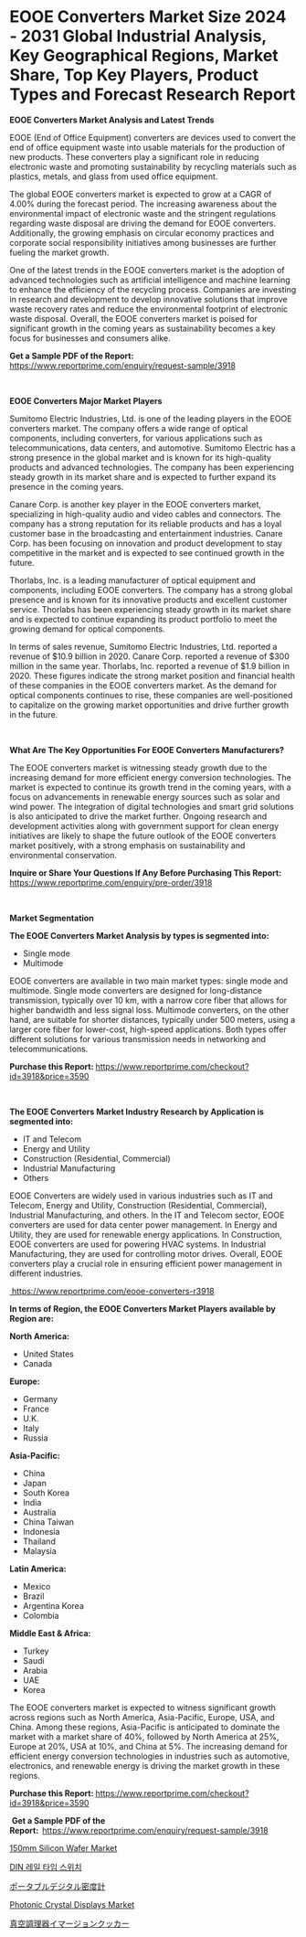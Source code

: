 <p><h1>EOOE Converters Market Size 2024 - 2031 Global Industrial Analysis, Key Geographical Regions, Market Share, Top Key Players, Product Types and Forecast Research Report</h1></p><p><strong>EOOE Converters Market Analysis and Latest Trends</strong></p>
<p><p>EOOE (End of Office Equipment) converters are devices used to convert the end of office equipment waste into usable materials for the production of new products. These converters play a significant role in reducing electronic waste and promoting sustainability by recycling materials such as plastics, metals, and glass from used office equipment.</p><p>The global EOOE converters market is expected to grow at a CAGR of 4.00% during the forecast period. The increasing awareness about the environmental impact of electronic waste and the stringent regulations regarding waste disposal are driving the demand for EOOE converters. Additionally, the growing emphasis on circular economy practices and corporate social responsibility initiatives among businesses are further fueling the market growth.</p><p>One of the latest trends in the EOOE converters market is the adoption of advanced technologies such as artificial intelligence and machine learning to enhance the efficiency of the recycling process. Companies are investing in research and development to develop innovative solutions that improve waste recovery rates and reduce the environmental footprint of electronic waste disposal. Overall, the EOOE converters market is poised for significant growth in the coming years as sustainability becomes a key focus for businesses and consumers alike.</p></p>
<p><strong>Get a Sample PDF of the Report:&nbsp;</strong> <a href="https://www.reportprime.com/enquiry/request-sample/3918">https://www.reportprime.com/enquiry/request-sample/3918</a></p>
<p>&nbsp;</p>
<p><strong>EOOE Converters Major Market Players</strong></p>
<p><p>Sumitomo Electric Industries, Ltd. is one of the leading players in the EOOE converters market. The company offers a wide range of optical components, including converters, for various applications such as telecommunications, data centers, and automotive. Sumitomo Electric has a strong presence in the global market and is known for its high-quality products and advanced technologies. The company has been experiencing steady growth in its market share and is expected to further expand its presence in the coming years.</p><p>Canare Corp. is another key player in the EOOE converters market, specializing in high-quality audio and video cables and connectors. The company has a strong reputation for its reliable products and has a loyal customer base in the broadcasting and entertainment industries. Canare Corp. has been focusing on innovation and product development to stay competitive in the market and is expected to see continued growth in the future.</p><p>Thorlabs, Inc. is a leading manufacturer of optical equipment and components, including EOOE converters. The company has a strong global presence and is known for its innovative products and excellent customer service. Thorlabs has been experiencing steady growth in its market share and is expected to continue expanding its product portfolio to meet the growing demand for optical components.</p><p>In terms of sales revenue, Sumitomo Electric Industries, Ltd. reported a revenue of $10.9 billion in 2020. Canare Corp. reported a revenue of $300 million in the same year. Thorlabs, Inc. reported a revenue of $1.9 billion in 2020. These figures indicate the strong market position and financial health of these companies in the EOOE converters market. As the demand for optical components continues to rise, these companies are well-positioned to capitalize on the growing market opportunities and drive further growth in the future.</p></p>
<p>&nbsp;</p>
<p><strong>What Are The Key Opportunities For EOOE Converters Manufacturers?</strong></p>
<p><p>The EOOE converters market is witnessing steady growth due to the increasing demand for more efficient energy conversion technologies. The market is expected to continue its growth trend in the coming years, with a focus on advancements in renewable energy sources such as solar and wind power. The integration of digital technologies and smart grid solutions is also anticipated to drive the market further. Ongoing research and development activities along with government support for clean energy initiatives are likely to shape the future outlook of the EOOE converters market positively, with a strong emphasis on sustainability and environmental conservation.</p></p>
<p><strong>Inquire or Share Your Questions If Any Before Purchasing This Report:</strong> <a href="https://www.reportprime.com/enquiry/pre-order/3918">https://www.reportprime.com/enquiry/pre-order/3918</a></p>
<p>&nbsp;</p>
<p><strong>Market Segmentation</strong></p>
<p><strong>The EOOE Converters Market Analysis by types is segmented into:</strong></p>
<p><ul><li>Single mode</li><li>Multimode</li></ul></p>
<p><p>EOOE converters are available in two main market types: single mode and multimode. Single mode converters are designed for long-distance transmission, typically over 10 km, with a narrow core fiber that allows for higher bandwidth and less signal loss. Multimode converters, on the other hand, are suitable for shorter distances, typically under 500 meters, using a larger core fiber for lower-cost, high-speed applications. Both types offer different solutions for various transmission needs in networking and telecommunications.</p></p>
<p><strong>Purchase this Report:&nbsp;</strong><a href="https://www.reportprime.com/checkout?id=3918&price=3590">https://www.reportprime.com/checkout?id=3918&price=3590</a></p>
<p>&nbsp;</p>
<p><strong>The EOOE Converters Market Industry Research by Application is segmented into:</strong></p>
<p><ul><li>IT and Telecom</li><li>Energy and Utility</li><li>Construction (Residential, Commercial)</li><li>Industrial Manufacturing</li><li>Others</li></ul></p>
<p><p>EOOE Converters are widely used in various industries such as IT and Telecom, Energy and Utility, Construction (Residential, Commercial), Industrial Manufacturing, and others. In the IT and Telecom sector, EOOE converters are used for data center power management. In Energy and Utility, they are used for renewable energy applications. In Construction, EOOE converters are used for powering HVAC systems. In Industrial Manufacturing, they are used for controlling motor drives. Overall, EOOE converters play a crucial role in ensuring efficient power management in different industries.</p></p>
<p><a href="https://www.reportprime.com/eooe-converters-r3918">&nbsp;https://www.reportprime.com/eooe-converters-r3918</a></p>
<p><strong>In terms of Region, the EOOE Converters Market Players available by Region are:</strong></p>
<p>
    <p> <strong> North America: </strong>
        <ul>
            <li>United States</li>
            <li>Canada</li>
        </ul>
        </p> 
    <p> <strong> Europe: </strong>
        <ul>
            <li>Germany</li>
            <li>France</li>
            <li>U.K.</li>
            <li>Italy</li>
            <li>Russia</li>
        </ul>
        </p> 
    <p> <strong> Asia-Pacific: </strong>
        <ul>
            <li>China</li>
            <li>Japan</li>
            <li>South Korea</li>
            <li>India</li>
            <li>Australia</li>
            <li>China Taiwan</li>
            <li>Indonesia</li>
            <li>Thailand</li>
            <li>Malaysia</li>
        </ul>
        </p> 
    <p> <strong> Latin America: </strong>
        <ul>
            <li>Mexico</li>
            <li>Brazil</li>
            <li>Argentina Korea</li>
            <li>Colombia</li>
        </ul>
        </p> 
    <p> <strong> Middle East & Africa: </strong>
        <ul>
            <li>Turkey</li>
            <li>Saudi</li>
            <li>Arabia</li>
            <li>UAE</li>
            <li>Korea</li>
        </ul>
    </p>
    </p>
<p><p>The EOOE converters market is expected to witness significant growth across regions such as North America, Asia-Pacific, Europe, USA, and China. Among these regions, Asia-Pacific is anticipated to dominate the market with a market share of 40%, followed by North America at 25%, Europe at 20%, USA at 10%, and China at 5%. The increasing demand for efficient energy conversion technologies in industries such as automotive, electronics, and renewable energy is driving the market growth in these regions.</p></p>
<p><strong>Purchase this Report: </strong><a href="https://www.reportprime.com/checkout?id=3918&price=3590">https://www.reportprime.com/checkout?id=3918&price=3590</a></p>
<p>&nbsp;<strong>Get a Sample PDF of the Report:&nbsp;&nbsp;</strong><a href="https://www.reportprime.com/enquiry/request-sample/3918">https://www.reportprime.com/enquiry/request-sample/3918</a></p>
<p><strong></strong></p>
<p><p><a href="https://github.com/SashaBeier2023/Market-Research-Report-List-1/blob/main/150mm-silicon-wafer-market.md">150mm Silicon Wafer Market</a></p><p><a href="https://medium.com/@dellkoepp03/%EB%94%94%EC%97%94-%EB%A0%88%EC%9D%BC-%EC%8B%9C%EA%B0%84-%EC%8A%A4%EC%9C%84%EC%B9%98-%EC%8B%9C%EC%9E%A5-%EA%B2%BD%EC%9F%81-%EB%B6%84%EC%84%9D-%EC%8B%9C%EC%9E%A5-%EB%8F%99%ED%96%A5-%EB%B0%8F-2031%EB%85%84%EA%B9%8C%EC%A7%80%EC%9D%98-%EC%98%88%EC%B8%A1-4ffcdaa533da">DIN 레일 타임 스위치</a></p><p><a href="https://github.com/KaliMetz2023/Market-Research-Report-List-1/blob/main/875615873287.md">ポータブルデジタル密度計</a></p><p><a href="https://github.com/ashman753/Market-Research-Report-List-1/blob/main/photonic-crystal-displays-market.md">Photonic Crystal Displays Market</a></p><p><a href="https://medium.com/@hugofirst21/%E3%82%BD%E3%82%A6%E3%83%93%E3%83%83%E3%83%89%E6%B5%B8%E6%BC%AC%E8%AA%BF%E7%90%86%E5%99%A8%E3%81%AE%E5%B8%82%E5%A0%B4%E5%8B%95%E5%90%91-%E5%B8%82%E5%A0%B4%E3%81%AE%E3%83%88%E3%83%AC%E3%83%B3%E3%83%89-%E6%88%90%E9%95%B7-2024%E5%B9%B4%E3%81%8B%E3%82%892031%E5%B9%B4%E3%81%BE%E3%81%A7%E3%81%AE%E4%BA%88%E6%B8%AC-eb11a0b2992e">真空調理器イマージョンクッカー</a></p></p>